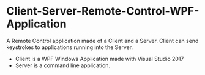 # Client-Server-Remote-Control-WPF-Application
A Remote Control application made of a Client and a Server. Client can send keystrokes to applications running into the Server.

- Client is a WPF Windows Application made with Visual Studio 2017
- Server is a command line application.


